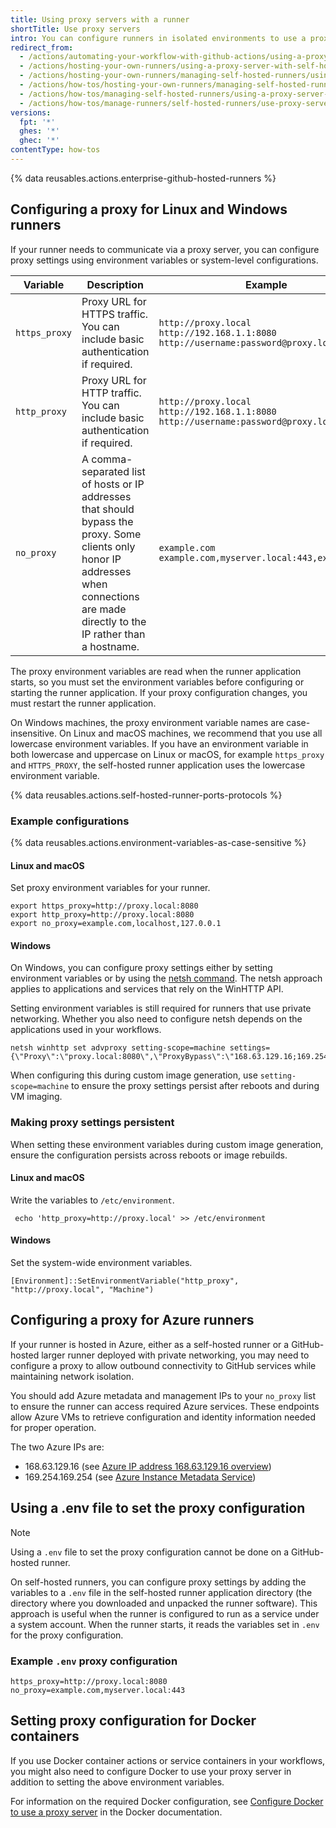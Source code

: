 ```yaml
---
title: Using proxy servers with a runner
shortTitle: Use proxy servers
intro: You can configure runners in isolated environments to use a proxy server for secure communication with {% data variables.product.github %}.
redirect_from:
  - /actions/automating-your-workflow-with-github-actions/using-a-proxy-server-with-self-hosted-runners
  - /actions/hosting-your-own-runners/using-a-proxy-server-with-self-hosted-runners
  - /actions/hosting-your-own-runners/managing-self-hosted-runners/using-a-proxy-server-with-self-hosted-runners
  - /actions/how-tos/hosting-your-own-runners/managing-self-hosted-runners/using-a-proxy-server-with-self-hosted-runners
  - /actions/how-tos/managing-self-hosted-runners/using-a-proxy-server-with-self-hosted-runners
  - /actions/how-tos/manage-runners/self-hosted-runners/use-proxy-servers
versions:
  fpt: '*'
  ghes: '*'
  ghec: '*'
contentType: how-tos
---
```


{% data reusables.actions.enterprise-github-hosted-runners %}

## Configuring a proxy for Linux and Windows runners

If your runner needs to communicate via a proxy server, you can configure proxy settings using environment variables or system-level configurations.

| Variable      | Description                                                                                           | Example                                                                                     |
| ------------- | ----------------------------------------------------------------------------------------------------- | ------------------------------------------------------------------------------------------- |
| `https_proxy` | Proxy URL for HTTPS traffic. You can include basic authentication if required.                        | `http://proxy.local`<br>`http://192.168.1.1:8080`<br>`http://username:password@proxy.local` |
| `http_proxy`  | Proxy URL for HTTP traffic. You can include basic authentication if required.                         | `http://proxy.local`<br>`http://192.168.1.1:8080`<br>`http://username:password@proxy.local` |
| `no_proxy`    | A comma-separated list of hosts or IP addresses that should bypass the proxy. Some clients only honor IP addresses when connections are made directly to the IP rather than a hostname. | `example.com`<br>`example.com,myserver.local:443,example.org`                               |

The proxy environment variables are read when the runner application starts, so you must set the environment variables before configuring or starting the runner application. If your proxy configuration changes, you must restart the runner application.

On Windows machines, the proxy environment variable names are case-insensitive. On Linux and macOS machines, we recommend that you use all lowercase environment variables. If you have an environment variable in both lowercase and uppercase on Linux or macOS, for example `https_proxy` and `HTTPS_PROXY`, the self-hosted runner application uses the lowercase environment variable.

{% data reusables.actions.self-hosted-runner-ports-protocols %}

### Example configurations

{% data reusables.actions.environment-variables-as-case-sensitive %}

#### Linux and macOS

Set proxy environment variables for your runner.

```shell copy
export https_proxy=http://proxy.local:8080
export http_proxy=http://proxy.local:8080
export no_proxy=example.com,localhost,127.0.0.1
```

#### Windows

On Windows, you can configure proxy settings either by setting environment variables or by using the [netsh command](https://learn.microsoft.com/en-us/windows/win32/winhttp/netsh-exe-commands&utm_source=docs-microsoft-proxy-servers&utm_medium=docs&utm_campaign=universe25#set-advproxy).
The netsh approach applies to applications and services that rely on the WinHTTP API.

Setting environment variables is still required for runners that use private networking. Whether you also need to configure netsh depends on the applications used in your workflows.

```shell copy
netsh winhttp set advproxy setting-scope=machine settings={\"Proxy\":\"proxy.local:8080\",\"ProxyBypass\":\"168.63.129.16;169.254.169.254\",\"AutoconfigUrl\":\"\",\"AutoDetect\":false} 
```

When configuring this during custom image generation, use `setting-scope=machine` to ensure the proxy settings persist after reboots and during VM imaging.

### Making proxy settings persistent

When setting these environment variables during custom image generation, ensure the configuration persists across reboots or image rebuilds.

#### Linux and macOS

Write the variables to `/etc/environment`.

```shell
 echo 'http_proxy=http://proxy.local' >> /etc/environment
```

#### Windows

Set the system-wide environment variables.

```shell copy
[Environment]::SetEnvironmentVariable("http_proxy", "http://proxy.local", "Machine")
```

## Configuring a proxy for Azure runners

If your runner is hosted in Azure, either as a self-hosted runner or a GitHub-hosted larger runner deployed with private networking, you may need to configure a proxy to allow outbound connectivity to GitHub services while maintaining network isolation.

You should add Azure metadata and management IPs to your `no_proxy` list to ensure the runner can access required Azure services. These endpoints allow Azure VMs to retrieve configuration and identity information needed for proper operation.

The two Azure IPs are:
* 168.63.129.16 (see [Azure IP address 168.63.129.16 overview](https://learn.microsoft.com/en-us/azure/virtual-network/what-is-ip-address-168-63-129-16?tabs=linux&utm_source=docs-microsoft-proxy-servers&utm_medium=docs&utm_campaign=universe25))
* 169.254.169.254 (see [Azure Instance Metadata Service](https://learn.microsoft.com/en-us/azure/virtual-machines/instance-metadata-service?tabs=linux&utm_source=docs-microsoft-proxy-servers&utm_medium=docs&utm_campaign=universe25))

## Using a .env file to set the proxy configuration

> [!NOTE]
> Using a `.env` file to set the proxy configuration cannot be done on a GitHub-hosted runner.

On self-hosted runners, you can configure proxy settings by adding the variables to a `.env` file in the self-hosted runner application directory (the directory where you downloaded and unpacked the runner software). This approach is useful when the runner is configured to run as a service under a system account. When the runner starts, it reads the variables set in `.env` for the proxy configuration.

### Example `.env` proxy configuration

```shell copy
https_proxy=http://proxy.local:8080
no_proxy=example.com,myserver.local:443
```

## Setting proxy configuration for Docker containers

If you use Docker container actions or service containers in your workflows, you might also need to configure Docker to use your proxy server in addition to setting the above environment variables.

For information on the required Docker configuration, see [Configure Docker to use a proxy server](https://docs.docker.com/network/proxy/?utm_source=docs-microsoft-proxy-servers&utm_medium=docs&utm_campaign=universe25) in the Docker documentation.
